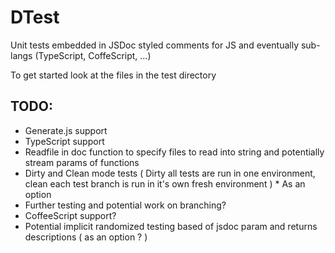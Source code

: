 DTest
=====

Unit tests embedded in JSDoc styled comments for JS and eventually sub-langs (TypeScript, CoffeScript, ...)

To get started look at the files in the test directory

TODO:
-----
- Generate.js support
- TypeScript support
- Readfile in doc function to specify files to read into string and potentially stream params of functions
- Dirty and Clean mode tests ( Dirty all tests are run in one environment, clean each test branch is run in it's own fresh environment ) * As an option
- Further testing and potential work on branching?
- CoffeeScript support?
- Potential implicit randomized testing based of jsdoc param and returns descriptions ( as an option ? )